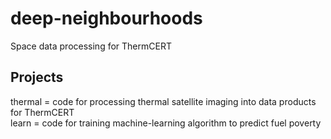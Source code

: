 # deep-neighbourhoods
Space data processing for ThermCERT

## Projects
thermal = code for processing thermal satellite imaging into data products for ThermCERT\
learn = code for training machine-learning algorithm to predict fuel poverty
